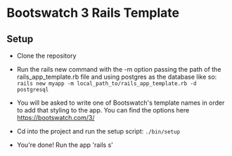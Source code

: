 # Bootswatch 3 Rails Template

## Setup

- Clone the repository

- Run the rails new command with the -m option passing the path of the rails_app_template.rb file and using postgres as the database like so:
  `rails new myapp -m local_path_to/rails_app_template.rb -d postgresql`

- You will be asked to write one of Bootswatch's template names in order to add that styling to the app. You can find the options
  here https://bootswatch.com/3/

- Cd into the project and run the setup script:
  `./bin/setup`

- You're done! Run the app
  'rails s'
